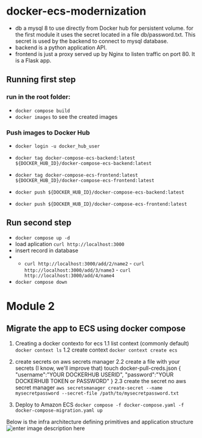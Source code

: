 # docker-ecs-modernization

- db a mysql 8 to use directly from Docker hub for persistent volume. for the first module it uses the secret located in a file db/password.txt. This secret is used by the backend to connect to mysql database.
- backend is a python application API.
- frontend is just a proxy served up by Nginx to listen traffic on port 80. It is a Flask app.


## Running first step
### run in the root folder:
- `docker compose build`
- `docker images` to see the created images 


### Push images to Docker Hub
- `docker login -u docker_hub_user`
- `docker tag docker-compose-ecs-backend:latest ${DOCKER_HUB_ID}/docker-compose-ecs-backend:latest`
- `docker tag docker-compose-ecs-frontend:latest ${DOCKER_HUB_ID}/docker-compose-ecs-frontend:latest`

- `docker push ${DOCKER_HUB_ID}/docker-compose-ecs-backend:latest`
- `docker push ${DOCKER_HUB_ID}/docker-compose-ecs-frontend:latest`

## Run second step

- `docker compose up -d`
- load aplication `curl http://localhost:3000` 
- insert record in database 
- - `curl http://localhost:3000/add/2/name2` - `curl http://localhost:3000/add/3/name3` - `curl http://localhost:3000/add/4/name4`
- `docker compose down`

# Module 2
## Migrate the app to ECS using docker compose

1. Creating a docker contexto for ecs
1.1 list context (commonly default)
`docker context ls`
1.2 create context
`docker context create ecs`
2. create secrets on aws secrets manager
2.2 create a file with your secrets (I know, we'll improve that)
touch docker-pull-creds.json
{
   "username":"YOUR DOCKERHUB USERID",
   "password":"YOUR DOCKERHUB TOKEN or PASSWORD"
}
2.3 create the secret no aws secret manager
`aws secretsmanager create-secret --name mysecretpassword --secret-file /path/to/mysecretpassword.txt`

3. Deploy to Amazon ECS
`docker compose -f docker-compose.yaml -f docker-compose-migration.yaml up`

Below is the infra architecture defining primitives and application structure
![enter image description here](https://docker.awsworkshop.io/images/application-on-aws.png)

